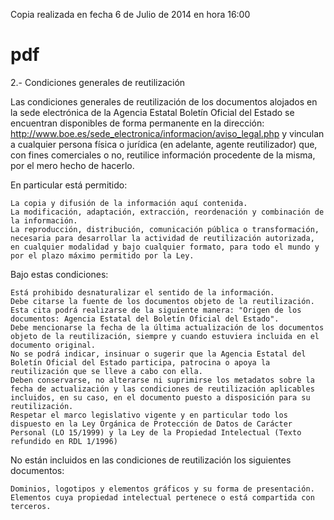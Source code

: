 Copia realizada en fecha 6 de Julio de 2014 en hora 16:00

pdf
===

2.- Condiciones generales de reutilización

Las condiciones generales de reutilización de los documentos alojados en la sede electrónica de la Agencia Estatal Boletín Oficial del Estado se encuentran disponibles de forma permanente en la dirección: http://www.boe.es/sede_electronica/informacion/aviso_legal.php y vinculan a cualquier persona física o jurídica (en adelante, agente reutilizador) que, con fines comerciales o no, reutilice información procedente de la misma, por el mero hecho de hacerlo.

En particular está permitido:

    La copia y difusión de la información aquí contenida.
    La modificación, adaptación, extracción, reordenación y combinación de la información.
    La reproducción, distribución, comunicación pública o transformación, necesaria para desarrollar la actividad de reutilización autorizada, en cualquier modalidad y bajo cualquier formato, para todo el mundo y por el plazo máximo permitido por la Ley.

Bajo estas condiciones:

    Está prohibido desnaturalizar el sentido de la información.
    Debe citarse la fuente de los documentos objeto de la reutilización. Esta cita podrá realizarse de la siguiente manera: "Origen de los documentos: Agencia Estatal del Boletín Oficial del Estado".
    Debe mencionarse la fecha de la última actualización de los documentos objeto de la reutilización, siempre y cuando estuviera incluida en el documento original.
    No se podrá indicar, insinuar o sugerir que la Agencia Estatal del Boletín Oficial del Estado participa, patrocina o apoya la reutilización que se lleve a cabo con ella.
    Deben conservarse, no alterarse ni suprimirse los metadatos sobre la fecha de actualización y las condiciones de reutilización aplicables incluidos, en su caso, en el documento puesto a disposición para su reutilización.
    Respetar el marco legislativo vigente y en particular todo los dispuesto en la Ley Orgánica de Protección de Datos de Carácter Personal (LO 15/1999) y la Ley de la Propiedad Intelectual (Texto refundido en RDL 1/1996)

No están incluidos en las condiciones de reutilización los siguientes documentos:

    Dominios, logotipos y elementos gráficos y su forma de presentación.
    Elementos cuya propiedad intelectual pertenece o está compartida con terceros.
